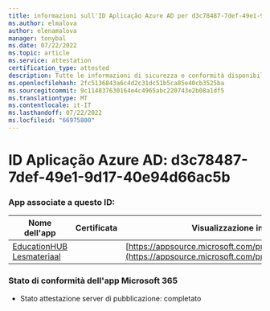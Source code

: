 ```yaml
---
title: informazioni sull'ID Aplicação Azure AD per d3c78487-7def-49e1-9d17-40e94d66ac5b
ms.author: elmalova
author: elenamalova
manager: tonybal
ms.date: 07/22/2022
ms.topic: article
ms.service: attestation
certification_type: attested
description: Tutte le informazioni di sicurezza e conformità disponibili per d3c78487-7def-49e1-9d17-40e94d66ac5b.
ms.openlocfilehash: 2fc5136843a6c4d2c31dc51b5ca85e40cb3525ba
ms.sourcegitcommit: 9c114837630164e4c4965abc220743e2b08a1df5
ms.translationtype: MT
ms.contentlocale: it-IT
ms.lasthandoff: 07/22/2022
ms.locfileid: "66975800"
---
```

# <a name="azure-app-id-d3c78487-7def-49e1-9d17-40e94d66ac5b"></a>ID Aplicação Azure AD: d3c78487-7def-49e1-9d17-40e94d66ac5b


### <a name="apps-associated-with-this-id"></a>App associate a questo ID:
| **Nome dell'app** | **Certificata** | **Visualizzazione in AppSource** |
|--------------|---------------|-----------------------|
| [EducationHUB Lesmateriaal](../forward/WA200004326.md) |  | [https://appsource.microsoft.com/product/office/WA200004326](https://appsource.microsoft.com/product/office/WA200004326) |

### <a name="microsoft-365-app-compliance-status"></a>Stato di conformità dell'app Microsoft 365
- Stato attestazione server di pubblicazione: completato
